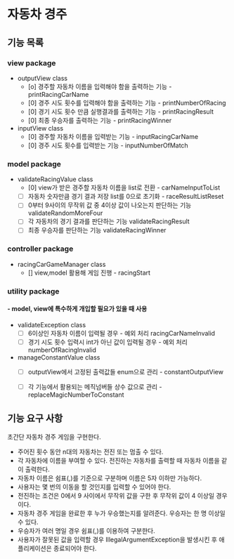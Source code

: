


# 자동차 경주

## 기능 목록
### view package
 - outputView class
   + [o] 경주할 자동차 이름을 입력해야 함을 출력하는 기능 - printRacingCarName
   + [0] 경주 시도 횟수를 입력해야 함을 출력하는 기능 - printNumberOfRacing
   + [0] 경기 시도 횟수 만큼 실행결과를 출력하는 기능 - printRacingResult
   + [0] 최종 우승자를 출력하는 기능 - printRacingWinner
- inputView class 
   + [0] 경주할 자동차 이름을 입력받는 기능 - inputRacingCarName
   + [0] 경주 시도 횟수를 입력받는 기능 - inputNumberOfMatch

### model package
 - validateRacingValue class
   + [0] view가 받은 경주할 자동차 이름을 list로 전환 - carNameInputToList
   + [ ] 자동차 숫자만큼 경기 결과 저장 list를 0으로 초기화 - raceResultListReset
   + [ ] 0부터 9사이의 무작위 값 중 4이상 값이 나오는지 판단하는 기능 validateRandomMoreFour
   + [ ] 각 자동차의 경기 결과를 판단하는 기능 validateRacingResult
   + [ ] 최종 우승자를 판단하는 기능 validateRacingWinner

### controller package
 - racingCarGameManager class
   + [] view,model 활용해 게임 진행 - racingStart
 
### utility package 
#### - model, view에 특수하게 개입할 필요가 있을 때 사용
 - validateException class
   + [ ] 6이상인 자동차 이름이 입력될 경우 - 예외 처리 racingCarNameInvalid
   + [ ] 경기 시도 횟수 입력시 int가 아닌 값이 입력될 경우 - 예외 처리 numberOfRacingInvalid
 - manageConstantValue class
   + [ ] outputView에서 고정된 출력값들 enum으로 관리 - constantOutputView
   + [ ] 각 기능에서 활용되는 메직넘버들 상수 값으로 관리 - replaceMagicNumberToConstant

   
## 기능 요구 사항 

초간단 자동차 경주 게임을 구현한다.

- 주어진 횟수 동안 n대의 자동차는 전진 또는 멈출 수 있다.
- 각 자동차에 이름을 부여할 수 있다. 전진하는 자동차를 출력할 때 자동차 이름을 같이 출력한다.
- 자동차 이름은 쉼표(,)를 기준으로 구분하며 이름은 5자 이하만 가능하다.
- 사용자는 몇 번의 이동을 할 것인지를 입력할 수 있어야 한다.
- 전진하는 조건은 0에서 9 사이에서 무작위 값을 구한 후 무작위 값이 4 이상일 경우이다.
- 자동차 경주 게임을 완료한 후 누가 우승했는지를 알려준다. 우승자는 한 명 이상일 수 있다.
- 우승자가 여러 명일 경우 쉼표(,)를 이용하여 구분한다.
- 사용자가 잘못된 값을 입력할 경우 IllegalArgumentException을 발생시킨 후 애플리케이션은 종료되어야 한다.